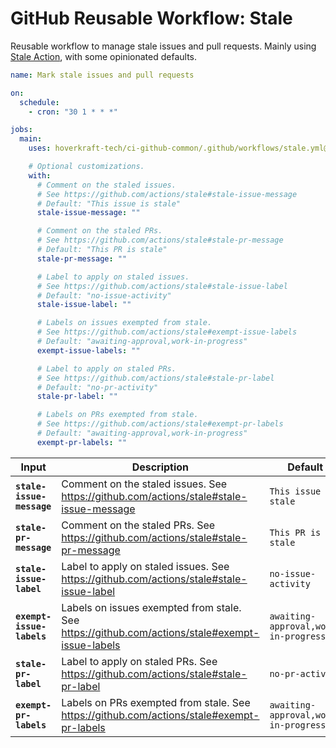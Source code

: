 <!-- start title -->

# GitHub Reusable Workflow: Stale

<!-- end title -->
<!-- start description -->

Reusable workflow to manage stale issues and pull requests.
Mainly using [Stale Action](https://github.com/actions/stale), with some opinionated defaults.

<!-- end description -->
<!-- start contents -->
<!-- end contents -->
<!-- start usage -->

```yaml
name: Mark stale issues and pull requests

on:
  schedule:
    - cron: "30 1 * * *"

jobs:
  main:
    uses: hoverkraft-tech/ci-github-common/.github/workflows/stale.yml@0.3.3

    # Optional customizations.
    with:
      # Comment on the staled issues.
      # See https://github.com/actions/stale#stale-issue-message
      # Default: "This issue is stale"
      stale-issue-message: ""

      # Comment on the staled PRs.
      # See https://github.com/actions/stale#stale-pr-message
      # Default: "This PR is stale"
      stale-pr-message: ""

      # Label to apply on staled issues.
      # See https://github.com/actions/stale#stale-issue-label
      # Default: "no-issue-activity"
      stale-issue-label: ""

      # Labels on issues exempted from stale.
      # See https://github.com/actions/stale#exempt-issue-labels
      # Default: "awaiting-approval,work-in-progress"
      exempt-issue-labels: ""

      # Label to apply on staled PRs.
      # See https://github.com/actions/stale#stale-pr-label
      # Default: "no-pr-activity"
      stale-pr-label: ""

      # Labels on PRs exempted from stale.
      # See https://github.com/actions/stale#exempt-pr-labels
      # Default: "awaiting-approval,work-in-progress"
      exempt-pr-labels: ""
```

<!-- end usage -->
<!-- start inputs -->

| **Input**                            | **Description**                                                                                | **Default**                                     | **Required** |
| ------------------------------------ | ---------------------------------------------------------------------------------------------- | ----------------------------------------------- | ------------ |
| **<code>stale-issue-message</code>** | Comment on the staled issues. See https://github.com/actions/stale#stale-issue-message         | <code>This issue is stale</code>                | **false**    |
| **<code>stale-pr-message</code>**    | Comment on the staled PRs. See https://github.com/actions/stale#stale-pr-message               | <code>This PR is stale</code>                   | **false**    |
| **<code>stale-issue-label</code>**   | Label to apply on staled issues. See https://github.com/actions/stale#stale-issue-label        | <code>no-issue-activity</code>                  | **false**    |
| **<code>exempt-issue-labels</code>** | Labels on issues exempted from stale. See https://github.com/actions/stale#exempt-issue-labels | <code>awaiting-approval,work-in-progress</code> | **false**    |
| **<code>stale-pr-label</code>**      | Label to apply on staled PRs. See https://github.com/actions/stale#stale-pr-label              | <code>no-pr-activity</code>                     | **false**    |
| **<code>exempt-pr-labels</code>**    | Labels on PRs exempted from stale. See https://github.com/actions/stale#exempt-pr-labels       | <code>awaiting-approval,work-in-progress</code> | **false**    |

<!-- end inputs -->
<!-- start outputs -->
<!-- end outputs -->
<!-- start [.github/ghadocs/examples/] -->
<!-- end [.github/ghadocs/examples/] -->
